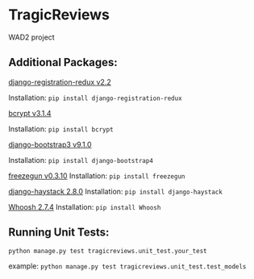 # TragicReviews
WAD2 project

## Additional Packages: 
[django-registration-redux v2.2](https://django-registration-redux.readthedocs.io/en/latest/index.html)

Installation: `pip install django-registration-redux`

[bcrypt v3.1.4](https://pypi.python.org/pypi/bcrypt/3.1.4)

Installation: `pip install bcrypt`

[django-bootstrap3 v9.1.0](https://pypi.python.org/pypi/django-bootstrap3/9.1.0)

Installation: `pip install django-bootstrap4`

[freezegun v0.3.10](https://github.com/spulec/freezegun)
Installation: `pip install freezegun`

[django-haystack 2.8.0](http://haystacksearch.org)
Installation: `pip install django-haystack`

[Whoosh 2.7.4](https://pypi.python.org/pypi/Whoosh/2.7.4)
Installation: `pip install Whoosh`

## Running Unit Tests:
`python manage.py test tragicreviews.unit_test.your_test`

example:
`python manage.py test tragicreviews.unit_test.test_models`
